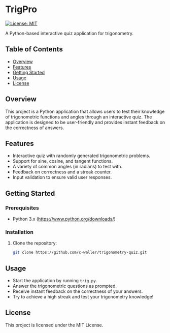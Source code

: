 # TrigPro

[![License: MIT](https://img.shields.io/badge/License-MIT-blue.svg)](https://opensource.org/licenses/MIT)

A Python-based interactive quiz application for trigonometry.

## Table of Contents

- [Overview](#overview)
- [Features](#features)
- [Getting Started](#getting-started)
- [Usage](#usage)
- [License](#license)

## Overview

This project is a Python application that allows users to test their knowledge of trigonometric functions and angles through an interactive quiz. The application is designed to be user-friendly and provides instant feedback on the correctness of answers.

## Features

- Interactive quiz with randomly generated trigonometric problems.
- Support for sine, cosine, and tangent functions.
- A variety of common angles (in radians) to test with.
- Feedback on correctness and a streak counter.
- Input validation to ensure valid user responses.

## Getting Started

### Prerequisites

- Python 3.x (https://www.python.org/downloads/)

### Installation

1. Clone the repository:

   ```bash
   git clone https://github.com/c-waller/trigonometry-quiz.git

## Usage
- Start the application by running `trig.py`.
- Answer the trigonometric questions as prompted.
- Receive instant feedback on the correctness of your answers.
- Try to achieve a high streak and test your trigonometry knowledge!

## License

This project is licensed under the MIT License.
